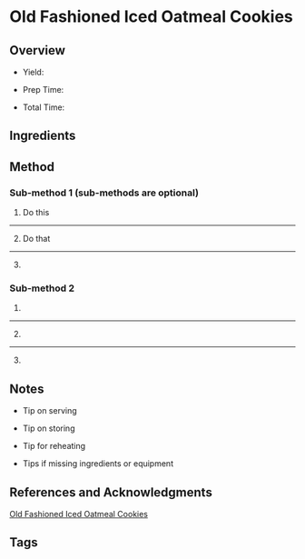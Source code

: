 # Old Fashioned Iced Oatmeal Cookies

## Overview

- Yield:

- Prep Time:

- Total Time:

## Ingredients



## Method

### Sub-method 1 (sub-methods are optional)

1. Do this
---
2. Do that
---
3.

### Sub-method 2

1.
---
2.
---
3.

## Notes

- Tip on serving

- Tip on storing

- Tip for reheating

- Tips if missing ingredients or equipment

## References and Acknowledgments

[Old Fashioned Iced Oatmeal Cookies](http://www.savingdessert.com/2014/08/old-fashioned-iced-oatmeal-cookies/)

## Tags


